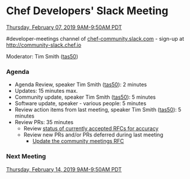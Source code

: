 # Chef Developers' Slack Meeting

[Thursday, February 07, 2019 9AM-9:50AM PDT](http://everytimezone.com/#2019-02-07,240,cn3)

\#developer-meetings channel of [chef-community.slack.com](http://chef-community.slack.com) - sign-up at <http://community-slack.chef.io>

Moderator: Tim Smith ([tas50](https://www.github.com/tas50/))

### Agenda
* Agenda Review, speaker Tim Smith ([tas50](https://www.github.com/tas50/)): 2 minutes
* Updates: 15 minutes max.
* Community update, speaker Tim Smith ([tas50](https://www.github.com/tas50/)): 5 minutes
* Software update, speaker - various people: 5 minutes
* Review action items from last meeting, speaker Tim Smith ([tas50](https://www.github.com/tas50/)): 5 minutes
* Review PRs:  35 minutes
  * Review [status of currently accepted RFCs for accuracy](https://chef.github.io/chef-rfc/)
  * Review new PRs and/or PRs deferred during last meeting
    * [Update the community meetings RFC](https://github.com/chef/chef-rfc/pull/327)

### Next Meeting

[Thursday, February 14, 2019 9AM-9:50AM PDT](http://everytimezone.com/#2019-02-14,240,cn3)

